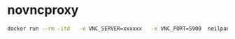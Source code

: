 # novncproxy



```sh
docker run --rm -itd   -e VNC_SERVER=xxxxxx   -e VNC_PORT=5900  neilpang/novncproxy
```